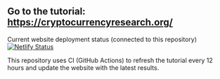 ## Go to the tutorial: https://cryptocurrencyresearch.org/

Current website deployment status (connected to this repository) [![Netlify Status](https://api.netlify.com/api/v1/badges/18b1bfd9-105a-4a49-a15a-6f1b07135c8c/deploy-status)](https://app.netlify.com/sites/researchpaper/deploys)

This repository uses CI (GitHub Actions) to refresh the tutorial every 12 hours and update the website with the latest results.
